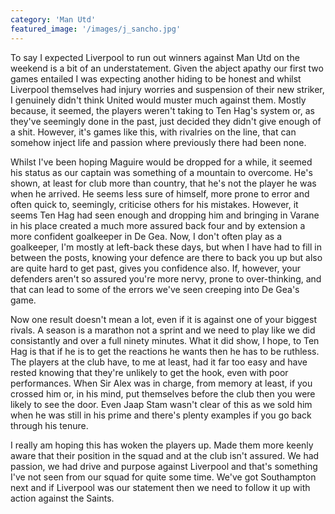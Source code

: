 ```yaml
---
category: 'Man Utd'
featured_image: '/images/j_sancho.jpg'
---
```

To say I expected Liverpool to run out winners against Man Utd on the weekend is a bit of an understatement. Given the abject apathy our first two games entailed I was expecting another hiding to be honest and whilst Liverpool themselves had injury worries and suspension of their new striker, I genuinely didn't think United would muster much against them. Mostly because, it seemed, the players weren't taking to Ten Hag's system or, as they've seemingly done in the past, just decided they didn't give enough of a shit. However, it's games like this, with rivalries on the line, that can somehow inject life and passion where previously there had been none.

Whilst I've been hoping Maguire would be dropped for a while, it seemed his status as our captain was something of a mountain to overcome. He's shown, at least for club more than country, that he's not the player he was when he arrived. He seems less sure of himself, more prone to error and often quick to, seemingly, criticise others for his mistakes. However, it seems Ten Hag had seen enough and dropping him and bringing in Varane in his place created a much more assured back four and by extension a more confident goalkeeper in De Gea. Now, I don't often play as a goalkeeper, I'm mostly at left-back these days, but when I have had to fill in between the posts, knowing your defence are there to back you up but also are quite hard to get past, gives you confidence also. If, however, your defenders aren't so assured you're more nervy, prone to over-thinking, and that can lead to some of the errors we've seen creeping into De Gea's game.

Now one result doesn't mean a lot, even if it is against one of your biggest rivals. A season is a marathon not a sprint and we need to play like we did consistantly and over a full ninety minutes. What it did show, I hope, to Ten Hag is that if he is to get the reactions he wants then he has to be ruthless. The players at the club have, to me at least, had it far too easy and have rested knowing that they're unlikely to get the hook, even with poor performances. When Sir Alex was in charge, from memory at least, if you crossed him or, in his mind, put themselves before the club then you were likely to see the door. Even Jaap Stam wasn't clear of this as we sold him when he was still in his prime and there's plenty examples if you go back through his tenure.

I really am hoping this has woken the players up. Made them more keenly aware that their position in the squad and at the club isn't assured. We had passion, we had drive and purpose against Liverpool and that's something I've not seen from our squad for quite some time. We've got Southampton next and if Liverpool was our statement then we need to follow it up with action against the Saints.